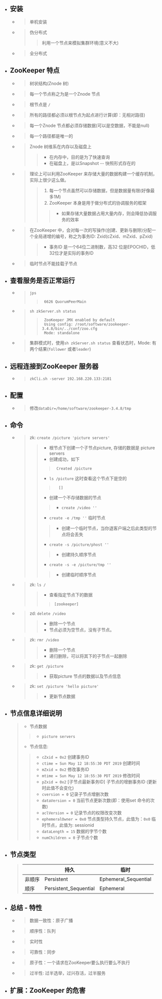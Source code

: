 
- ## 安装
    - > 单机安装
    - > 伪分布式
        >> 利用一个节点来模拟集群环境(意义不大)
    - > 全分布式

    
- ## ZooKeeper 特点
    - > 树状结构(Znode 树)
    - > 每一个节点称之为是一个Znode 节点
    - > 根节点是 `/`
    - > 所有的路径都必须以根节点为起点进行计算(即：无相对路径)
    - > 每一个Znode 节点都必须存储数据(可以是空数据，不能是null)
    - > 每一个路径都是唯一的
    - > Znode 树维系在内存以及磁盘上
        >> - 在内存中，目的是为了快速查询
        >> - 在磁盘上，是以Snapshot -- 快照形式存在的
    - > 理论上可以利用ZooKeeper 来存储大量的数据构建一个缓存机制，实际上很少这么做。
        >> 1. 每一个节点虽然可以存储数据，但是数据量有限(好像最多1M)
        >> 2. ZooKeeper 本身是用于做分布式的协调服务的框架
        >>> - 如果存储大量数据占用大量内存，则会降低协调服务的效率
    - > 在ZooKeeper 中，会对每一次的写操作(创建、更新与删除)分配一个全局递增的编号，称之为事务ID: Zxid(cZxid、mZxid、pZxid)
        >> - 事务ID 是一个64位二进制数，高32 位是EPOCHID，低32位才是实际的事务ID
    - > 临时节点不能挂载子节点




- ## 查看服务是否正常运行
    - > `jps `
        >>      6626 QuorumPeerMain
    - > `sh zkServer.sh status`
        >>      ZooKeeper JMX enabled by default
        >>      Using config: /root/software/zookeeper-3.4.8/bin/../conf/zoo.cfg
        >>      Mode: standalone
    - > 集群模式时，使用`sh zkServer.sh status` 查看状态时，Mode: 有两个结果(`follower` 或者`leader`)

- ## 远程连接到ZooKeeper 服务器
    - > `zkCli.sh -server 192.168.220.133:2181`

- ## 配置
    - > 修改`dataDir=/home/software/zookeeper-3.4.8/tmp`

- ## 命令
    - > zk: `create /picture 'picture servers'`
        >> - 根节点下创建一个子节点picture, 存储的数据是 picture servers
        >> - 创建成功，如下
        >>>      Created /picture
        >> - `ls /picture` 这时查看这个节点下是空的
        >>>       []
        >> - 创建一个不存储数据的节点
        >>> - `create /video ''`
        >> - `create -e /tmp ''` 临时节点
        >>> - 创建一个临时节点，当你退客户端之后此类型的节点将会丢失
        >> - `create -s /picture/phost ''`
        >>> - 创建持久顺序节点
        >> - `create -s -e /picture/tmp ''`
        >>> - 创建临时顺序节点
    - > zk: `ls /`
        >> - 查看指定节点下的数据
        >>>     [zookeeper]
    - > zd: `delete /video`
        >> - 删除一个节点
        >> - 节点必须为空节点，没有子节点。
    - > zk: `rmr /video`
        >> - 删除一个节点
        >> - 递归删除，可以将其下的子节点一起删除
    - > zk: `get /picture`
        >> - 获取picture 节点的数据以及节点信息
    - > zk: `set /picture 'hello picture'`
        >> - 更新节点数据

- ## 节点信息详细说明
    > - 节点数据
    >> - `picture servers`
    > - 节点信息: 
    >> - `cZxid = 0x2`  创建事务ID
    >> - `ctime = Sun May 12 18:55:30 PDT 2019`  创建时间
    >> - `mZxid = 0x2`  修改事务ID
    >> - `mtime = Sun May 12 18:55:30 PDT 2019` 修改时间
    >> - `pZxid = 0x2`  [子节点最新事务ID] 子节点的增删事务ID (更新时此值不会变化)
    >> - `cversion = 0` 记录子节点增删次数
    >> - `dataVersion = 0`  当前节点更新次数(即：使用set 命令的次数)
    >> - `aclVersion = 0`  记录节点的权限改变次数
    >> - `ephemeralOwner = 0x0`   节点类型持久节点，此值为：`0x0` 临时节点，此值为: sessionid
    >> - `dataLength = 15`    数据的字节个数
    >> - `numChildren = 0`    子节点个数


- ## 节点类型

    > |           | 持久                      | 临时                          |
    > |  ----     | ---                       | ----                          |
    > | 非顺序    | Persistent                |  Ephemeral_Sequential         |
    > | 顺序      | Persistent_Sequential     | Ephemeral                     |



- ##  总结 - 特性
    - > 数据一致性：原子广播
    - > 顺序性：队列
    - > 实时性
    - > 可靠性：同步
    - > 原子性：一个请求在ZooKeeper要么执行要么不执行
    - > 过半性: 过半选举，过兴存活，过半服务

- ## 扩展：ZooKeeper 的危害




















